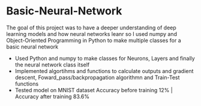# Basic-Neural-Network
The goal of this project was to have a deeper understanding of deep learning models and how neural networks leanr so I used numpy and Object-Oriented Programming in Python to make multiple classes for a basic neural network

- Used Python and numpy to make classes for Neurons, Layers and finally the neural network class itself
- Implemented algortihms and functions to calculate outputs and gradient descent, Foward_pass/backpropagation algorithmn and Train-Test functions
- Tested model on MNIST dataset
Accuracy before training 12% | Accuracy after training 83.6% 
